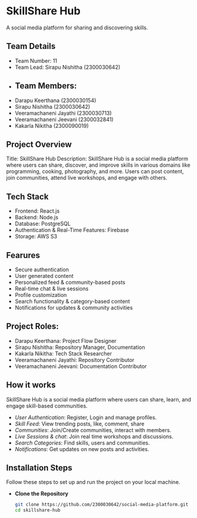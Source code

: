 # SkillShare Hub
A social media platform for sharing and discovering skills.

## Team Details
- Team Number: 11
- Team Lead: Sirapu Nishitha (2300030642)
- ## Team Members: 
- Darapu Keerthana (2300030154)
- Sirapu Nishitha (2300030642)
- Veeramachaneni Jayathi (2300030713)
- Veeramachaneni Jeevani (2300032841)
- Kakarla Nikitha (2300090019)

## Project Overview
Title: SkillShare Hub
Description:
SkillShare Hub is a social media platform where users can share, discover, and improve skills in various domains like programming, cooking, photography, and more. Users can post content, join communities, attend live workshops, and engage with others.

## Tech Stack
- Frontend: React.js
- Backend: Node.js
- Database: PostgreSQL
- Authentication & Real-Time Features: Firebase
- Storage: AWS S3

## Fearures
- Secure authentication
- User generated content
- Personalized feed & community-based posts
- Real-time chat & live sessions
- Profile customization
- Search functionality & category-based content
- Notifications for updates & community activities

## Project Roles:
- Darapu Keerthana: Project Flow Designer
- Sirapu Nishitha: Repository Manager, Documentation
- Kakarla Nikitha: Tech Stack Researcher
- Veeramachaneni Jayathi: Repository Contributor
- Veeramachaneni Jeevani: Documentation Contributor

## How it works
SkillShare Hub is a social media platform where users can share, learn, and engage skill-based communities.

- *User Authentication*: Register, Login and manage profiles.
- *Skill Feed*: View trending posts, like, comment, share
- *Communities*: Join/Create communities, interact with members.
- *Live Sessions & chat*: Join real time workshops and discussions.
- *Search Categories*: Find skills, users and communities.
- *Notifications*: Get updates on new posts and activities.


## Installation Steps
Follow these steps to set up and run the project on your local machine.
- **Clone the Repository**
   ```bash
   git clone https://github.com/2300030642/social-media-platform.git
   cd skillshare-hub
